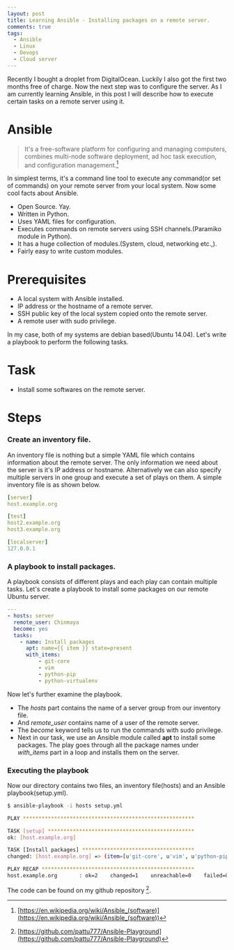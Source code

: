 ```yaml
---
layout: post
title: Learning Ansible - Installing packages on a remote server.
comments: true
tags:
  - Ansible
  - Linux
  - Devops
  - Cloud server
---
```


Recently I bought a droplet from DigitalOcean. Luckily I also got the first two months free of charge. Now the next step was to configure the server. As I am currently learning Ansible, in this post I will describe how to execute certain tasks on a remote server using it.

# Ansible
> It's a free-software platform for configuring and managing computers, combines multi-node software deployment, ad hoc task execution, and configuration management.[^1]

In simplest terms, it's a command line tool to execute any command(or set of commands) on your remote server from your local system. Now some cool facts about Ansible.

* Open Source. Yay.
* Written in Python.
* Uses YAML files for configuration.
* Executes commands on remote servers using SSH channels.(Paramiko module in Python).
* It has a huge collection of modules.(System, cloud, networking etc.,).
* Fairly easy to write custom modules.

# Prerequisites
* A local system with Ansible installed.
* IP address or the hostname of a remote server.
* SSH public key of the local system copied onto the remote server.
* A remote user with sudo privilege.

In my case, both of my systems are debian based(Ubuntu 14.04). Let's write a playbook to perform the following tasks.

# Task
* Install some softwares on the remote server.

# Steps

### Create an inventory file.
An inventory file is nothing but a simple YAML file which contains information about the remote server. The only information we need about the server is it's IP address or hostname. Alternatively we can also specify multiple servers in one group and execute a set of plays on them. A simple inventory file is as shown below.

```yml
[server]
host.example.org

[test]
host2.example.org
host3.example.org

[localserver]
127.0.0.1
```

### A playbook to install packages.
A playbook consists of different plays and each play can contain multiple tasks. Let's create a playbook to install some packages on our remote Ubuntu server.

```yml
---
- hosts: server
  remote_user: Chinmaya
  become: yes
  tasks:
    - name: Install packages
      apt: name={{ item }} state=present
      with_items:
          - git-core
          - vim
          - python-pip
          - python-virtualenv
```
Now let's further examine the playbook.

* The *hosts* part contains the name of a server group from our inventory file.
* And *remote_user* contains name of a user of the remote server.
* The *become* keyword tells us to run the commands with sudo privilege.
* Next in our task, we use an Ansible module called __apt__ to install some packages. The play goes through all the package names under *with_items* part in a loop and installs them on the server.

### Executing the playbook
Now our directory contains two files, an inventory file(hosts) and an Ansible playbook(setup.yml).

```bash
$ ansible-playbook -i hosts setup.yml

PLAY *******************************************************

TASK [setup] ***********************************************
ok: [host.example.org]

TASK [Install packages] ************************************
changed: [host.example.org] => (item=[u'git-core', u'vim', u'python-pip', u'python-virtualenv'])

PLAY RECAP *************************************************
host.example.org       : ok=2    changed=1    unreachable=0    failed=0  
```

The code can be found on my github repository [^2].

[^1]: [https://en.wikipedia.org/wiki/Ansible_(software)](https://en.wikipedia.org/wiki/Ansible_(software))
[^2]: [https://github.com/pattu777/Ansible-Playground](https://github.com/pattu777/Ansible-Playground)
